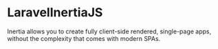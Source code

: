 # LaravelInertiaJS
Inertia allows you to create fully client-side rendered, single-page apps, without the complexity that comes with modern SPAs.
